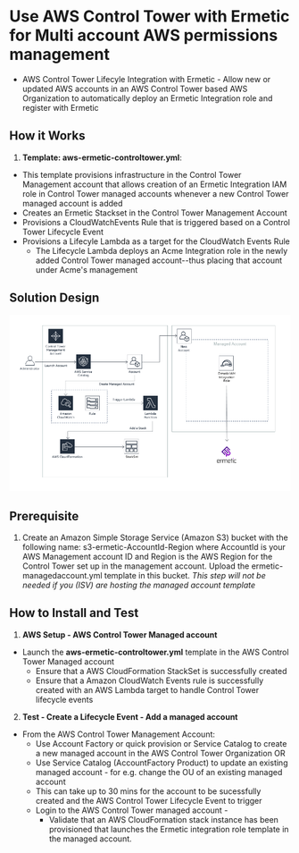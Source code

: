 <p align="center">
</p>

# Use AWS Control Tower with Ermetic for Multi account AWS permissions management

* AWS Control Tower Lifecyle Integration with Ermetic - Allow new or updated AWS accounts in an AWS Control Tower based AWS Organization to automatically deploy an Ermetic Integration role and register with Ermetic



## How it Works

1. **Template: aws-ermetic-controltower.yml**:
 * This template provisions infrastructure in the Control Tower Management account that allows creation of an Ermetic Integration IAM role in Control Tower managed accounts whenever a new Control Tower managed account is added
 * Creates an Ermetic Stackset in the Control Tower Management Account 
 * Provisions a CloudWatchEvents Rule that is triggered based on a Control Tower Lifecycle Event
 * Provisions a Lifecyle Lambda as a target for the CloudWatch Events Rule
 	- The Lifecycle Lambda deploys an Acme Integration role in the newly added Control Tower managed account--thus placing that account under Acme's management


## Solution Design

![](images/ermetic-arch.png)

## Prerequisite
1. Create an Amazon Simple Storage Service (Amazon S3) bucket with the following name: s3-ermetic-AccountId-Region where AccountId is your AWS Management account ID and Region is the AWS Region for the Control Tower set up in the management account. Upload the ermetic-managedaccount.yml template in this bucket. *This step will not be needed if you (ISV) are hosting the managed account template*


## How to Install and Test


1. **AWS Setup - AWS Control Tower Managed account**
 * Launch the **aws-ermetic-controltower.yml** template in the AWS Control Tower Managed account
 	-  Ensure that a AWS CloudFormation StackSet is successfully created
 	-  Ensure that a Amazon CloudWatch Events rule is successfully created with an AWS Lambda target to handle Control Tower lifecycle events
2. **Test - Create a Lifecycle Event - Add a managed account** 
 * From the AWS Control Tower Management Account:
    - Use Account Factory or quick provision or Service Catalog to create a  new managed account in the AWS Control Tower Organization OR
    - Use Service Catalog (AccountFactory Product) to update an existing managed account - for e.g. change the OU of an existing managed account
 	- This can take up to 30 mins for the account to be sucessfully created and the AWS Control Tower Lifecycle Event to trigger
 	- Login to the AWS Control Tower managed account - 
 		- Validate that an AWS CloudFormation stack instance has been provisioned that launches the Ermetic integration role template in the managed account. 
 	

 
